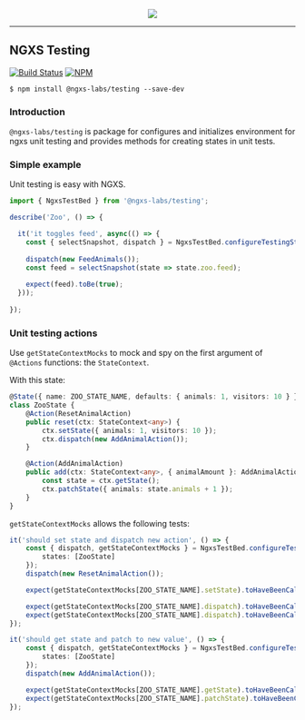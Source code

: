 <p align="center">
  <img src="https://raw.githubusercontent.com/ngxs-labs/emitter/master/docs/assets/logo.png">
</p>

---

## NGXS Testing

[![Build Status](https://travis-ci.org/ngxs-labs/testing.svg?branch=master)](https://travis-ci.org/ngxs-labs/testing)
[![NPM](https://badge.fury.io/js/%40ngxs-labs%2Ftesting.svg)](https://www.npmjs.com/package/@ngxs-labs/testing)

```
$ npm install @ngxs-labs/testing --save-dev
```

### Introduction

`@ngxs-labs/testing` is package for configures and initializes environment for ngxs unit testing and provides methods for creating states in unit tests.

### Simple example

Unit testing is easy with NGXS. 

```ts
import { NgxsTestBed } from '@ngxs-labs/testing';

describe('Zoo', () => {

  it('it toggles feed', async(() => {
    const { selectSnapshot, dispatch } = NgxsTestBed.configureTestingStates({ states: [ ZooState ] });
  
    dispatch(new FeedAnimals());
    const feed = selectSnapshot(state => state.zoo.feed);
    
    expect(feed).toBe(true);
  }));
  
});
```

### Unit testing actions

Use `getStateContextMocks` to mock and spy on the first argument of `@Actions` functions: the `StateContext`.

With this state: 
```ts
@State({ name: ZOO_STATE_NAME, defaults: { animals: 1, visitors: 10 } })
class ZooState {
    @Action(ResetAnimalAction)
    public reset(ctx: StateContext<any>) {
        ctx.setState({ animals: 1, visitors: 10 });
        ctx.dispatch(new AddAnimalAction());
    }

    @Action(AddAnimalAction)
    public add(ctx: StateContext<any>, { animalAmount }: AddAnimalAction) {
        const state = ctx.getState();
        ctx.patchState({ animals: state.animals + 1 });
    }
}
```

`getStateContextMocks` allows the following tests:

```ts
it('should set state and dispatch new action', () => {
    const { dispatch, getStateContextMocks } = NgxsTestBed.configureTestingStates({
        states: [ZooState]
    });
    dispatch(new ResetAnimalAction());

    expect(getStateContextMocks[ZOO_STATE_NAME].setState).toHaveBeenCalledWith({ animals: 1, visitors: 10 });

    expect(getStateContextMocks[ZOO_STATE_NAME].dispatch).toHaveBeenCalledWith(new AddAnimalAction());
    expect(getStateContextMocks[ZOO_STATE_NAME].dispatch).toHaveBeenCalledTimes(1);
});

it('should get state and patch to new value', () => {
    const { dispatch, getStateContextMocks } = NgxsTestBed.configureTestingStates({
        states: [ZooState]
    });
    dispatch(new AddAnimalAction());

    expect(getStateContextMocks[ZOO_STATE_NAME].getState).toHaveBeenCalled();
    expect(getStateContextMocks[ZOO_STATE_NAME].patchState).toHaveBeenCalledWith({ animals: 2 });
});
```



